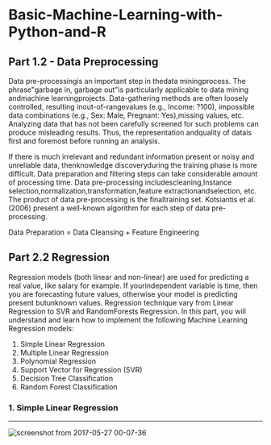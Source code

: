 # Basic-Machine-Learning-with-Python-and-R

## Part 1.2 - Data Preprocessing 

Data pre-processingis an important step in thedata miningprocess. The phrase"garbage in, garbage out"is particularly applicable to data mining andmachine learningprojects. Data-gathering methods are often loosely controlled, resulting inout-of-rangevalues (e.g., Income: ?100), impossible data combinations (e.g., Sex: Male, Pregnant: Yes),missing values, etc. Analyzing data that has not been carefully screened for such problems can produce misleading results. Thus, the representation andquality of datais first and foremost before running an analysis. 

If there is much irrelevant and redundant information present or noisy and unreliable data, thenknowledge discoveryduring the training phase is more difficult. Data preparation and filtering steps can take considerable amount of processing time. Data pre-processing includescleaning,Instance selection,normalization,transformation,feature extractionandselection, etc. The product of data pre-processing is the finaltraining set. Kotsiantis et al. (2006) present a well-known algorithm for each step of data pre-processing. 

Data Preparation = Data Cleansing + Feature Engineering 



## Part 2.2  Regression 

Regression models (both linear and non-linear) are used for predicting a real value, like salary for example. If yourindependent variable is time, then you are forecasting future values, otherwise your model is predicting present butunknown values. Regression technique vary from Linear Regression to SVR and RandomForests Regression. 
In this part, you will understand and learn how to implement the following Machine Learning Regression models: 
1. Simple Linear Regression 
2. Multiple Linear Regression 
3. Polynomial Regression 
4. Support Vector for Regression (SVR) 
5. Decision Tree Classification 
6. Random Forest Classification 
	 
 ### 1. Simple Linear Regression 
   -------------------------------
   ![screenshot from 2017-05-27 00-07-36](https://cloud.githubusercontent.com/assets/15044221/26509615/56b55336-427b-11e7-9a25-4dfb295a7a08.png)

